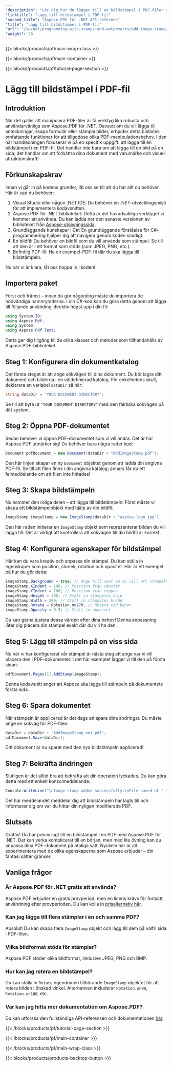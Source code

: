 ```yaml
---
"description": "Lär dig hur du lägger till en bildstämpel i PDF-filer med Aspose.PDF för .NET med steg-för-steg-vägledning och exempelkod."
"linktitle": "Lägg till bildstämpel i PDF-fil"
"second_title": "Aspose.PDF för .NET API-referens"
"title": "Lägg till bildstämpel i PDF-fil"
"url": "/sv/net/programming-with-stamps-and-watermarks/add-image-stamp/"
"weight": 20
---
```


{{< blocks/products/pf/main-wrap-class >}}

{{< blocks/products/pf/main-container >}}

{{< blocks/products/pf/tutorial-page-section >}}

# Lägg till bildstämpel i PDF-fil

## Introduktion

När det gäller att manipulera PDF-filer är få verktyg lika robusta och användarvänliga som Aspose.PDF för .NET. Oavsett om du vill lägga till anteckningar, skapa formulär eller stämpla bilder, erbjuder detta bibliotek omfattande funktioner för att tillgodose olika PDF-manipulationsbehov. I den här handledningen fokuserar vi på en specifik uppgift: att lägga till en bildstämpel i en PDF-fil. Det handlar inte bara om att lägga till en bild på en sida; det handlar om att förbättra dina dokument med varumärke och visuell attraktionskraft!

## Förkunskapskrav

Innan vi går in på kodens grunder, låt oss se till att du har allt du behöver. Här är vad du behöver:

1. Visual Studio eller någon .NET IDE: Du behöver en .NET-utvecklingsmiljö för att implementera kodavsnitten.
2. Aspose.PDF för .NET-biblioteket: Detta är det huvudsakliga verktyget vi kommer att använda. Du kan ladda ner den senaste versionen av biblioteket från [Aspose-utgivningssida](https://releases.aspose.com/pdf/net/).
3. Grundläggande kunskaper i C#: En grundläggande förståelse för C#-programmering hjälper dig att navigera genom koden smidigt.
4. En bildfil: Du behöver en bildfil som du vill använda som stämpel. Se till att den är i ett format som stöds (som JPEG, PNG, etc.).
5. Befintlig PDF-fil: Ha en exempel-PDF-fil där du ska lägga till bildstämpeln.

Nu när vi är klara, låt oss hoppa in i koden!

## Importera paket

Först och främst – innan du gör någonting måste du importera de nödvändiga namnrymderna. I din C#-kod kan du göra detta genom att lägga till följande använding-direktiv högst upp i din fil:

```csharp
using System.IO;
using Aspose.Pdf;
using System;
using Aspose.Pdf.Text;
```

Detta ger dig tillgång till de olika klasser och metoder som tillhandahålls av Aspose.PDF-biblioteket.

## Steg 1: Konfigurera din dokumentkatalog

Det första steget är att ange sökvägen till dina dokument. Du bör lagra ditt dokument och bilderna i en väldefinierad katalog. För enkelhetens skull, deklarera en variabel `dataDir` så här:

```csharp
string dataDir = "YOUR DOCUMENT DIRECTORY";
```

Se till att byta ut `"YOUR DOCUMENT DIRECTORY"` med den faktiska sökvägen på ditt system.

## Steg 2: Öppna PDF-dokumentet

Sedan behöver vi öppna PDF-dokumentet som vi vill ändra. Det är här Aspose.PDF utmärker sig! Du behöver bara några rader kod:

```csharp
Document pdfDocument = new Document(dataDir + "AddImageStamp.pdf");
```

Den här linjen skapar en ny `Document` objektet genom att ladda din angivna PDF-fil. Se till att filen finns i din angivna katalog; annars får du ett felmeddelande om att filen inte hittades!

## Steg 3: Skapa bildstämpeln

Nu kommer den roliga delen – att lägga till bildstämpeln! Först måste vi skapa ett bildstämpelobjekt med hjälp av din bildfil:

```csharp
ImageStamp imageStamp = new ImageStamp(dataDir + "aspose-logo.jpg");
```

Den här raden initierar en `ImageStamp` objekt som representerar bilden du vill lägga till. Det är viktigt att kontrollera att sökvägen till din bildfil är korrekt.

## Steg 4: Konfigurera egenskaper för bildstämpel

Här kan du vara kreativ och anpassa din stämpel. Du kan ställa in egenskaper som position, storlek, rotation och opacitet. Här är ett exempel på hur du gör detta:

```csharp
imageStamp.Background = true; // Ange till sant om du vill att stämpeln ska vara i bakgrunden
imageStamp.XIndent = 100; // Position från vänster
imageStamp.YIndent = 100; // Position från toppen
imageStamp.Height = 300; // Ställ in stämpelns höjd
imageStamp.Width = 300; // Ställ in stämpelns bredd
imageStamp.Rotate = Rotation.on270; // Rotera vid behov
imageStamp.Opacity = 0.5; // Ställ in opacitet
```

Du kan gärna justera dessa värden efter dina behov! Denna anpassning låter dig placera din stämpel exakt där du vill ha den.

## Steg 5: Lägg till stämpeln på en viss sida

Nu när vi har konfigurerat vår stämpel är nästa steg att ange var vi vill placera den i PDF-dokumentet. I det här exemplet lägger vi till den på första sidan:

```csharp
pdfDocument.Pages[1].AddStamp(imageStamp);
```

Denna kodavsnitt anger att Aspose ska lägga till stämpeln på dokumentets första sida.

## Steg 6: Spara dokumentet

När stämpeln är applicerad är det dags att spara dina ändringar. Du måste ange en sökväg för PDF-filen:

```csharp
dataDir = dataDir + "AddImageStamp_out.pdf";
pdfDocument.Save(dataDir);
```

Ditt dokument är nu sparat med den nya bildstämpeln applicerad!

## Steg 7: Bekräfta ändringen

Slutligen är det alltid bra att bekräfta att din operation lyckades. Du kan göra detta med ett enkelt konsolmeddelande:

```csharp
Console.WriteLine("\nImage stamp added successfully.\nFile saved at " + dataDir);
```

Det här meddelandet meddelar dig att bildstämpeln har lagts till och informerar dig om var du hittar din nyligen modifierade PDF.

## Slutsats

Grattis! Du har precis lagt till en bildstämpel i en PDF med Aspose.PDF för .NET. Det kan verka komplicerat till en början, men med lite övning kan du anpassa dina PDF-dokument på otaliga sätt. Nyckeln här är att experimentera med de olika egenskaperna som Aspose erbjuder – din fantasi sätter gränser.

## Vanliga frågor

### Är Aspose.PDF för .NET gratis att använda?  
Aspose.PDF erbjuder en gratis provperiod, men en licens krävs för fortsatt användning efter provperioden. Du kan kolla in [prisalternativ här](https://purchase.aspose.com/buy).

### Kan jag lägga till flera stämplar i en och samma PDF?  
Absolut! Du kan skapa flera `ImageStamp` objekt och lägg till dem på valfri sida i PDF-filen.

### Vilka bildformat stöds för stämplar?  
Aspose.PDF stöder olika bildformat, inklusive JPEG, PNG och BMP.

### Hur kan jag rotera en bildstämpel?  
Du kan ställa in `Rotate` egendomen tillhörande `ImageStamp` objektet för att rotera bilden i önskad vinkel. Alternativen inkluderar `Rotation.on90`, `Rotation.on180`, etc.

### Var kan jag hitta mer dokumentation om Aspose.PDF?  
Du kan utforska den fullständiga API-referensen och dokumentationen [här](https://reference.aspose.com/pdf/net/).

{{< /blocks/products/pf/tutorial-page-section >}}

{{< /blocks/products/pf/main-container >}}

{{< /blocks/products/pf/main-wrap-class >}}

{{< blocks/products/products-backtop-button >}}